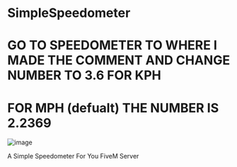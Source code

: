 # SimpleSpeedometer

# GO TO SPEEDOMETER TO WHERE I MADE THE COMMENT AND CHANGE NUMBER TO 3.6 FOR KPH

# FOR MPH (defualt) THE NUMBER IS 2.2369

![image](https://user-images.githubusercontent.com/75815326/146409445-365f8f9e-c766-4b3e-b3b7-72d97f552650.png)

A Simple Speedometer For You FiveM Server
